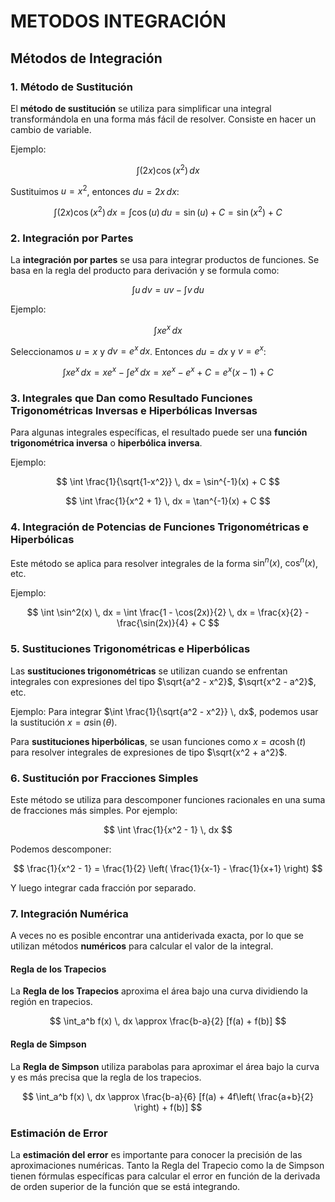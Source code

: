 # METODOS INTEGRACIÓN

## Métodos de Integración

### 1. Método de Sustitución
El **método de sustitución** se utiliza para simplificar una integral transformándola en una forma más fácil de resolver. Consiste en hacer un cambio de variable.

Ejemplo:

$$
\int (2x) \cos(x^2) \, dx
$$

Sustituimos $u = x^2$, entonces $du = 2x \, dx$:

$$
\int (2x) \cos(x^2) \, dx = \int \cos(u) \, du = \sin(u) + C = \sin(x^2) + C
$$

### 2. Integración por Partes
La **integración por partes** se usa para integrar productos de funciones. Se basa en la regla del producto para derivación y se formula como:

$$
\int u \, dv = u v - \int v \, du
$$

Ejemplo:

$$
\int x e^x \, dx
$$

Seleccionamos $u = x$ y $dv = e^x \, dx$. Entonces $du = dx$ y $v = e^x$:

$$
\int x e^x \, dx = x e^x - \int e^x \, dx = x e^x - e^x + C = e^x (x - 1) + C
$$

### 3. Integrales que Dan como Resultado Funciones Trigonométricas Inversas e Hiperbólicas Inversas
Para algunas integrales específicas, el resultado puede ser una **función trigonométrica inversa** o **hiperbólica inversa**.

Ejemplo:

$$
\int \frac{1}{\sqrt{1-x^2}} \, dx = \sin^{-1}(x) + C
$$

$$
\int \frac{1}{x^2 + 1} \, dx = \tan^{-1}(x) + C
$$

### 4. Integración de Potencias de Funciones Trigonométricas e Hiperbólicas
Este método se aplica para resolver integrales de la forma $\sin^n(x)$, $\cos^n(x)$, etc.

Ejemplo:

$$
\int \sin^2(x) \, dx = \int \frac{1 - \cos(2x)}{2} \, dx = \frac{x}{2} - \frac{\sin(2x)}{4} + C
$$

### 5. Sustituciones Trigonométricas e Hiperbólicas
Las **sustituciones trigonométricas** se utilizan cuando se enfrentan integrales con expresiones del tipo $\sqrt{a^2 - x^2}$, $\sqrt{x^2 - a^2}$, etc.

Ejemplo: Para integrar $\int \frac{1}{\sqrt{a^2 - x^2}} \, dx$, podemos usar la sustitución $x = a \sin(\theta)$.

Para **sustituciones hiperbólicas**, se usan funciones como $x = a \cosh(t)$ para resolver integrales de expresiones de tipo $\sqrt{x^2 + a^2}$.

### 6. Sustitución por Fracciones Simples
Este método se utiliza para descomponer funciones racionales en una suma de fracciones más simples. Por ejemplo:

$$
\int \frac{1}{x^2 - 1} \, dx
$$

Podemos descomponer:

$$
\frac{1}{x^2 - 1} = \frac{1}{2} \left( \frac{1}{x-1} - \frac{1}{x+1} \right)
$$

Y luego integrar cada fracción por separado.

### 7. Integración Numérica
A veces no es posible encontrar una antiderivada exacta, por lo que se utilizan métodos **numéricos** para calcular el valor de la integral.

#### Regla de los Trapecios
La **Regla de los Trapecios** aproxima el área bajo una curva dividiendo la región en trapecios.

$$
\int_a^b f(x) \, dx \approx \frac{b-a}{2} [f(a) + f(b)]
$$

#### Regla de Simpson
La **Regla de Simpson** utiliza parabolas para aproximar el área bajo la curva y es más precisa que la regla de los trapecios.

$$
\int_a^b f(x) \, dx \approx \frac{b-a}{6} [f(a) + 4f\left( \frac{a+b}{2} \right) + f(b)]
$$

### Estimación de Error
La **estimación del error** es importante para conocer la precisión de las aproximaciones numéricas. Tanto la Regla del Trapecio como la de Simpson tienen fórmulas específicas para calcular el error en función de la derivada de orden superior de la función que se está integrando.
